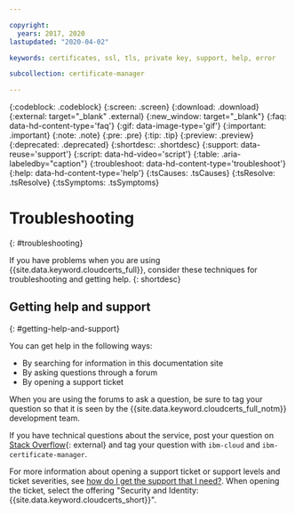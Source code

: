 ```yaml
---

copyright:
  years: 2017, 2020
lastupdated: "2020-04-02"

keywords: certificates, ssl, tls, private key, support, help, error

subcollection: certificate-manager

---
```


{:codeblock: .codeblock}
{:screen: .screen}
{:download: .download}
{:external: target="_blank" .external}
{:new_window: target="_blank"}
{:faq: data-hd-content-type='faq'}
{:gif: data-image-type='gif'}
{:important: .important}
{:note: .note}
{:pre: .pre}
{:tip: .tip}
{:preview: .preview}
{:deprecated: .deprecated}
{:shortdesc: .shortdesc}
{:support: data-reuse='support'}
{:script: data-hd-video='script'}
{:table: .aria-labeledby="caption"}
{:troubleshoot: data-hd-content-type='troubleshoot'}
{:help: data-hd-content-type='help'}
{:tsCauses: .tsCauses}
{:tsResolve: .tsResolve}
{:tsSymptoms: .tsSymptoms}



# Troubleshooting
{: #troubleshooting}

If you have problems when you are using {{site.data.keyword.cloudcerts_full}}, consider these techniques for troubleshooting and getting help.
{: shortdesc}

## Getting help and support
{: #getting-help-and-support}



You can get help in the following ways:

- By searching for information in this documentation site
- By asking questions through a forum
- By opening a support ticket

When you are using the forums to ask a question, be sure to tag your question so that it is seen by the {{site.data.keyword.cloudcerts_full_notm}} development team.

If you have technical questions about the service, post your question on [Stack Overflow](https://stackoverflow.com/search?q=ibm-certificate-manager+ibm-cloud){: external} and tag your question with `ibm-cloud` and `ibm-certificate-manager`.  

For more information about opening a support ticket or support levels and ticket severities, see [how do I get the support that I need?](/docs/get-support?topic=get-support-getting-customer-support#getting-customer-support). When opening the ticket, select the offering "Security and Identity: {{site.data.keyword.cloudcerts_short}}".


